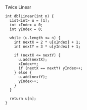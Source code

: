 Twice Linear

    int dblLinear(int n) {
      List<int> u = [1];
      int xIndex = 0;
      int yIndex = 0;
      
      while (u.length <= n) {
        int nextX = 2 * u[xIndex] + 1;
        int nextY = 3 * u[yIndex] + 1;
        
        if (nextX <= nextY) {
          u.add(nextX);
          xIndex++;
          if (nextX == nextY) yIndex++;
        } else {
          u.add(nextY);
          yIndex++;
        }
      }
      
      return u[n];
    }
